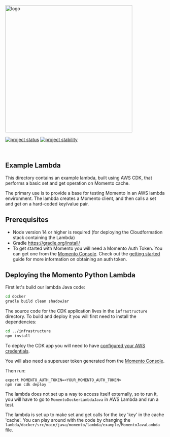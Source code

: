 <head>
  <meta name="Momento Java Client Library Documentation" content="Java client software development kit for Momento Cache">
</head>
<img src="https://docs.momentohq.com/img/logo.svg" alt="logo" width="400"/>

[![project status](https://momentohq.github.io/standards-and-practices/badges/project-status-official.svg)](https://github.com/momentohq/standards-and-practices/blob/main/docs/momento-on-github.md)
[![project stability](https://momentohq.github.io/standards-and-practices/badges/project-stability-stable.svg)](https://github.com/momentohq/standards-and-practices/blob/main/docs/momento-on-github.md)

<br>

## Example Lambda

This directory contains an example lambda, built using AWS CDK, that performs a basic set and get operation on Momento cache.

The primary use is to provide a base for testing Momento in an AWS lambda environment. The lambda creates a Momento client, and then calls a set and get on a hard-coded key/value pair.

## Prerequisites

- Node version 14 or higher is required (for deploying the Cloudformation stack containing the Lambda)
- Gradle https://gradle.org/install/
- To get started with Momento you will need a Momento Auth Token. You can get one from the [Momento Console](https://console.gomomento.com). Check out the [getting started](https://docs.momentohq.com/getting-started) guide for more information on obtaining an auth token.

## Deploying the Momento Python Lambda

First let's build our lambda Java code:

```bash
cd docker
gradle build clean shadowJar
```

The source code for the CDK application lives in the `infrastructure` directory.
To build and deploy it you will first need to install the dependencies:

```bash
cd ../infrastructure
npm install
```

To deploy the CDK app you will need to have [configured your AWS credentials](https://docs.aws.amazon.com/cli/latest/userguide/cli-chap-authentication.html#cli-chap-authentication-precedence).

You will also need a superuser token generated from the [Momento Console](https://console.gomomento.com).

Then run:

```
export MOMENTO_AUTH_TOKEN=<YOUR_MOMENTO_AUTH_TOKEN>
npm run cdk deploy
```

The lambda does not set up a way to access itself externally, so to run it, you will have to go to `MomentoDockerLambdaJava` in AWS Lambda and run a test.

The lambda is set up to make set and get calls for the key 'key' in the cache 'cache'. You can play around with the code by changing the `lambda/docker/src/main/java/momento/lambda/example/MomentoJavaLambda` file. 